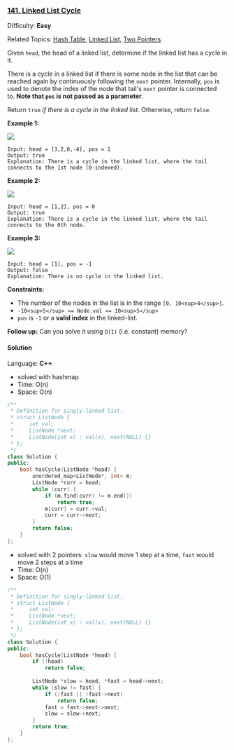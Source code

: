 ### [141\. Linked List Cycle](https://leetcode.com/problems/linked-list-cycle/)

Difficulty: **Easy**

Related Topics: [Hash Table](https://leetcode.com/tag/hash-table/), [Linked List](https://leetcode.com/tag/linked-list/), [Two Pointers](https://leetcode.com/tag/two-pointers/)


Given `head`, the head of a linked list, determine if the linked list has a cycle in it.

There is a cycle in a linked list if there is some node in the list that can be reached again by continuously following the `next` pointer. Internally, `pos` is used to denote the index of the node that tail's `next` pointer is connected to. **Note that `pos` is not passed as a parameter**.

Return `true` _if there is a cycle in the linked list_. Otherwise, return `false`.

**Example 1:**

![](https://assets.leetcode.com/uploads/2018/12/07/circularlinkedlist.png)

```
Input: head = [3,2,0,-4], pos = 1
Output: true
Explanation: There is a cycle in the linked list, where the tail connects to the 1st node (0-indexed).
```

**Example 2:**

![](https://assets.leetcode.com/uploads/2018/12/07/circularlinkedlist_test2.png)

```
Input: head = [1,2], pos = 0
Output: true
Explanation: There is a cycle in the linked list, where the tail connects to the 0th node.
```

**Example 3:**

![](https://assets.leetcode.com/uploads/2018/12/07/circularlinkedlist_test3.png)

```
Input: head = [1], pos = -1
Output: false
Explanation: There is no cycle in the linked list.
```

**Constraints:**

*   The number of the nodes in the list is in the range `[0, 10<sup>4</sup>]`.
*   `-10<sup>5</sup> <= Node.val <= 10<sup>5</sup>`
*   `pos` is `-1` or a **valid index** in the linked-list.

**Follow up:** Can you solve it using `O(1)` (i.e. constant) memory?


#### Solution

Language: **C++**

* solved with hashmap
* Time: O(n)
* Space: O(n)

```c++
/**
 * Definition for singly-linked list.
 * struct ListNode {
 *     int val;
 *     ListNode *next;
 *     ListNode(int x) : val(x), next(NULL) {}
 * };
 */
class Solution {
public:
    bool hasCycle(ListNode *head) {        
        unordered_map<ListNode*, int> m;
        ListNode *curr = head;
        while (curr) {
            if (m.find(curr) != m.end())
                return true;
            m[curr] = curr->val;
            curr = curr->next;
        }
        return false;
    }
};
```

* solved with 2 pointers: `slow` would move 1 step at a time, `fast` would move 2 steps at a time
* Time: O(n)
* Space: O(1)

```c++
/**
 * Definition for singly-linked list.
 * struct ListNode {
 *     int val;
 *     ListNode *next;
 *     ListNode(int x) : val(x), next(NULL) {}
 * };
 */
class Solution {
public:
    bool hasCycle(ListNode *head) {     
        if (!head)
            return false;
        
        ListNode *slow = head, *fast = head->next;
        while (slow != fast) {
            if (!fast || !fast->next)
                return false;
            fast = fast->next->next;
            slow = slow->next;
        }
        return true;
    }
};
```